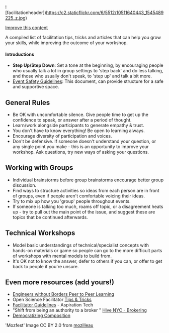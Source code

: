 

![facilitationheader])https://c2.staticflickr.com/6/5512/10511640443_1545489225_z.jpg)

[<i class="fa fa-wrench"></i> Improve this content](https://github.com/mozilla/participation-curriculum/edit/gh-pages/facilitation-tips/content.md)


A compiled list of facilitation tips, tricks and articles that can help you grow your skills, while improving the outcome of your workshop.

#### Introductions
* **Step Up/Step Down**: Set a tone at the beginning, by encouraging people who usually talk a lot in group settings to 'step back' and do less talking, and those who usually don't speak, to 'step up' and talk a bit more.
* [Event Safety Guidelines](https://github.com/mozilla/participation-org/blob/master/global_events/leadership_summit/code-of-conduct.md): This document, can provide structure for a safe and supportive space.

## General Rules

* Be OK with uncomfortable silence. Give people time to get up the confidence to speak, or answer after a period of thought.
* Learn/work alongside participants to generate empathy & trust.
* You don't have to know everything!  Be open to learning always.
* Encourage diversity of participation and voices.
* Don't be defensive.  If someone doesn't understand your question, or any single point you make - this is an opportunity to improve your workshop.  Ask questions, try new ways of asking your questions.  

## Working with Groups

* Individual brainstorms before group brainstorms encourage better group discussion.
* Find ways to structure activities so ideas from each person are in front of groups, even if people aren't comfortable voicing their ideas.
* Try to mix up how you 'group' people throughout events.
* If someone is talking too much, roams off topic, or a disagreement heats up - try to pull out the main point of the issue, and suggest these are topics that be continued afterwards.


## Technical Workshops
* Model basic understandings of technical/specialist concepts with hands-on materials or game so people can go to the more difficult parts of workshops with mental models to build from.
* It's OK not to know the answer, defer to others if you can, or offer to get back to people if you're unsure.


## Even more resources  (add yours!)
* [Engineers without Borders Peer to Peer Learning](http://my2.ewb.ca/site_media/static/library/files/387/the-ewb-peer-to-peer-learning-facilitators-guide.pdf)
* Open Science Facilitator [Tips & Tricks](http://mozillascience.github.io/open-science-leadership-workshop/facilitator_tips_&_tricks.html)
* [Facilitator Guidelines](http://facilitation.aspirationtech.org/index.php?title=Facilitation:Facilitator_Guidelines) - Aspiration Tech
* "Shift from being an authority to a broker " [Hive NYC - Brokering](http://hivenyc.org/wp-content/uploads/Hive-Research-Lab-2015-Community-White-Paper-Brokering-Future-Learning-Opportunities.pdf)
* [Democratizing Composition](https://democratizingcomposition.wordpress.com/2013/01/28/the-methods-behind-oureducon-madness/)


'Mozfest' Image CC BY 2.0 from [mozilleau](https://www.flickr.com/photos/mozillaeu/)
